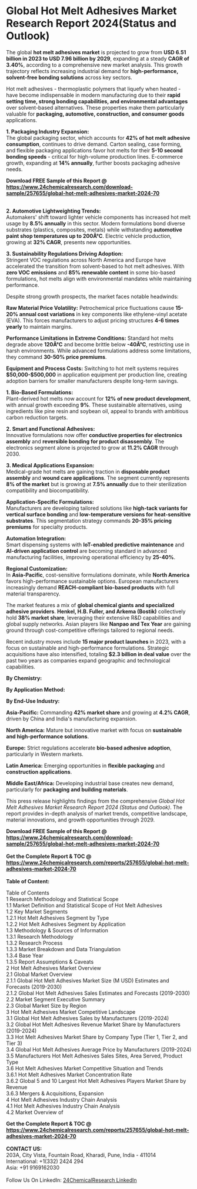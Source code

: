 <h1>Global Hot Melt Adhesives Market Research Report 2024(Status and Outlook)</h1><p>The global <strong>hot melt adhesives market</strong> is projected to grow from <strong>USD 6.51 billion in 2023 to USD 7.96 billion by 2029</strong>, expanding at a steady <strong>CAGR of 3.40%</strong>, according to a comprehensive new market analysis. This growth trajectory reflects increasing industrial demand for <strong>high-performance, solvent-free bonding solutions</strong> across key sectors.</p><p>Hot melt adhesives - thermoplastic polymers that liquefy when heated - have become indispensable in modern manufacturing due to their <strong>rapid setting time, strong bonding capabilities, and environmental advantages</strong> over solvent-based alternatives. These properties make them particularly valuable for <strong>packaging, automotive, construction, and consumer goods</strong> applications.</p><p><strong>1. Packaging Industry Expansion:</strong><br>
The global packaging sector, which accounts for <strong>42% of hot melt adhesive consumption</strong>, continues to drive demand. Carton sealing, case forming, and flexible packaging applications favor hot melts for their <strong>5-10 second bonding speeds</strong> - critical for high-volume production lines. E-commerce growth, expanding at <strong>14% annually</strong>, further boosts packaging adhesive needs.</p><div><b>Download FREE Sample of this Report @ 
            <a href="https://www.24chemicalresearch.com/download-sample/257655/global-hot-melt-adhesives-market-2024-70">
            https://www.24chemicalresearch.com/download-sample/257655/global-hot-melt-adhesives-market-2024-70</a></b></div><br><p><strong>2. Automotive Lightweighting Trends:</strong><br>
Automakers' shift toward lighter vehicle components has increased hot melt usage by <strong>8.5% annually</strong> in this sector. Modern formulations bond diverse substrates (plastics, composites, metals) while withstanding <strong>automotive paint shop temperatures up to 200Â°C</strong>. Electric vehicle production, growing at <strong>32% CAGR</strong>, presents new opportunities.</p><p><strong>3. Sustainability Regulations Driving Adoption:</strong><br>
Stringent VOC regulations across North America and Europe have accelerated the transition from solvent-based to hot melt adhesives. With <strong>zero VOC emissions</strong> and <strong>85% renewable content</strong> in some bio-based formulations, hot melts align with environmental mandates while maintaining performance.</p><p>Despite strong growth prospects, the market faces notable headwinds:</p><p><strong>Raw Material Price Volatility:</strong> Petrochemical price fluctuations cause <strong>15-20% annual cost variations</strong> in key components like ethylene-vinyl acetate (EVA). This forces manufacturers to adjust pricing structures <strong>4-6 times yearly</strong> to maintain margins.</p><p><strong>Performance Limitations in Extreme Conditions:</strong> Standard hot melts degrade above <strong>120Â°C</strong> and become brittle below <strong>-40Â°C</strong>, restricting use in harsh environments. While advanced formulations address some limitations, they command <strong>30-50% price premiums</strong>.</p><p><strong>Equipment and Process Costs:</strong> Switching to hot melt systems requires <strong>$50,000-$500,000</strong> in application equipment per production line, creating adoption barriers for smaller manufacturers despite long-term savings.</p><p><strong>1. Bio-Based Formulations:</strong><br>
Plant-derived hot melts now account for <strong>12% of new product development</strong>, with annual growth exceeding <strong>9%</strong>. These sustainable alternatives, using ingredients like pine resin and soybean oil, appeal to brands with ambitious carbon reduction targets.</p><p><strong>2. Smart and Functional Adhesives:</strong><br>
Innovative formulations now offer <strong>conductive properties for electronics assembly</strong> and <strong>reversible bonding for product disassembly</strong>. The electronics segment alone is projected to grow at <strong>11.2% CAGR</strong> through 2030.</p><p><strong>3. Medical Applications Expansion:</strong><br>
Medical-grade hot melts are gaining traction in <strong>disposable product assembly</strong> and <strong>wound care applications</strong>. The segment currently represents <strong>8% of the market</strong> but is growing at <strong>7.5% annually</strong> due to their sterilization compatibility and biocompatibility.</p><p><strong>Application-Specific Formulations:</strong><br>
	Manufacturers are developing tailored solutions like <strong>high-tack variants for vertical surface bonding</strong> and <strong>low-temperature versions for heat-sensitive substrates</strong>. This segmentation strategy commands <strong>20-35% pricing premiums</strong> for specialty products.</p><p><strong>Automation Integration:</strong><br>
	Smart dispensing systems with <strong>IoT-enabled predictive maintenance</strong> and <strong>AI-driven application control</strong> are becoming standard in advanced manufacturing facilities, improving operational efficiency by <strong>25-40%</strong>.</p><p><strong>Regional Customization:</strong><br>
	In <strong>Asia-Pacific</strong>, cost-sensitive formulations dominate, while <strong>North America</strong> favors high-performance sustainable options. European manufacturers increasingly demand <strong>REACH-compliant bio-based products</strong> with full material transparency.</p><p>The market features a mix of <strong>global chemical giants and specialized adhesive providers</strong>. <strong>Henkel, H.B. Fuller, and Arkema (Bostik)</strong> collectively hold <strong>38% market share</strong>, leveraging their extensive R&amp;D capabilities and global supply networks. Asian players like <strong>Nanpao and Tex Year</strong> are gaining ground through cost-competitive offerings tailored to regional needs.</p><p>Recent industry moves include <strong>15 major product launches</strong> in 2023, with a focus on sustainable and high-performance formulations. Strategic acquisitions have also intensified, totaling <strong>$2.3 billion in deal value</strong> over the past two years as companies expand geographic and technological capabilities.</p><p><strong>By Chemistry:</strong></p><p><strong>By Application Method:</strong></p><p><strong>By End-Use Industry:</strong></p><p><strong>Asia-Pacific:</strong> Commanding <strong>42% market share</strong> and growing at <strong>4.2% CAGR</strong>, driven by China and India's manufacturing expansion.</p><p><strong>North America:</strong> Mature but innovative market with focus on <strong>sustainable and high-performance solutions</strong>.</p><p><strong>Europe:</strong> Strict regulations accelerate <strong>bio-based adhesive adoption</strong>, particularly in Western markets.</p><p><strong>Latin America:</strong> Emerging opportunities in <strong>flexible packaging</strong> and <strong>construction applications</strong>.</p><p><strong>Middle East/Africa:</strong> Developing industrial base creates new demand, particularly for <strong>packaging and building materials</strong>.</p><p>This press release highlights findings from the comprehensive <em>Global Hot Melt Adhesives Market Research Report 2024 (Status and Outlook)</em>. The report provides in-depth analysis of market trends, competitive landscape, material innovations, and growth opportunities through 2029.</p><div><b>Download FREE Sample of this Report @ 
            <a href="https://www.24chemicalresearch.com/download-sample/257655/global-hot-melt-adhesives-market-2024-70">
            https://www.24chemicalresearch.com/download-sample/257655/global-hot-melt-adhesives-market-2024-70</a></b></div><br><div><b>Get the Complete Report & TOC @ 
            <a href="https://www.24chemicalresearch.com/reports/257655/global-hot-melt-adhesives-market-2024-70">
            https://www.24chemicalresearch.com/reports/257655/global-hot-melt-adhesives-market-2024-70</a></b></div><br>
            <b>Table of Content:</b><p>Table of Contents<br />
1 Research Methodology and Statistical Scope<br />
1.1 Market Definition and Statistical Scope of Hot Melt Adhesives<br />
1.2 Key Market Segments<br />
1.2.1 Hot Melt Adhesives Segment by Type<br />
1.2.2 Hot Melt Adhesives Segment by Application<br />
1.3 Methodology & Sources of Information<br />
1.3.1 Research Methodology<br />
1.3.2 Research Process<br />
1.3.3 Market Breakdown and Data Triangulation<br />
1.3.4 Base Year<br />
1.3.5 Report Assumptions & Caveats<br />
2 Hot Melt Adhesives Market Overview<br />
2.1 Global Market Overview<br />
2.1.1 Global Hot Melt Adhesives Market Size (M USD) Estimates and Forecasts (2019-2030)<br />
2.1.2 Global Hot Melt Adhesives Sales Estimates and Forecasts (2019-2030)<br />
2.2 Market Segment Executive Summary<br />
2.3 Global Market Size by Region<br />
3 Hot Melt Adhesives Market Competitive Landscape<br />
3.1 Global Hot Melt Adhesives Sales by Manufacturers (2019-2024)<br />
3.2 Global Hot Melt Adhesives Revenue Market Share by Manufacturers (2019-2024)<br />
3.3 Hot Melt Adhesives Market Share by Company Type (Tier 1, Tier 2, and Tier 3)<br />
3.4 Global Hot Melt Adhesives Average Price by Manufacturers (2019-2024)<br />
3.5 Manufacturers Hot Melt Adhesives Sales Sites, Area Served, Product Type<br />
3.6 Hot Melt Adhesives Market Competitive Situation and Trends<br />
3.6.1 Hot Melt Adhesives Market Concentration Rate<br />
3.6.2 Global 5 and 10 Largest Hot Melt Adhesives Players Market Share by Revenue<br />
3.6.3 Mergers & Acquisitions, Expansion<br />
4 Hot Melt Adhesives Industry Chain Analysis<br />
4.1 Hot Melt Adhesives Industry Chain Analysis<br />
4.2 Market Overview of</p><div><b>Get the Complete Report & TOC @ 
            <a href="https://www.24chemicalresearch.com/reports/257655/global-hot-melt-adhesives-market-2024-70">
            https://www.24chemicalresearch.com/reports/257655/global-hot-melt-adhesives-market-2024-70</a></b></div><br><b>CONTACT US:</b><br>
            203A, City Vista, Fountain Road, Kharadi, Pune, India - 411014<br>
            International: +1(332) 2424 294<br>
            Asia: +91 9169162030 <br><br>
            Follow Us On LinkedIn: <a href="https://www.linkedin.com/company/24chemicalresearch/">24ChemicalResearch LinkedIn</a>
